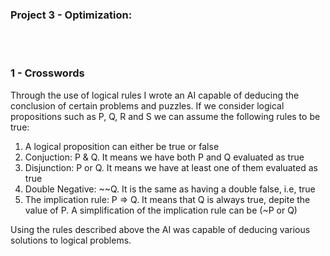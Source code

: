 ### Project 3 - Optimization:

<br></br>

### 1 - Crosswords

Through the use of logical rules I wrote an AI capable of deducing the conclusion of certain problems and puzzles.
If we consider logical propositions such as P, Q, R and S we can assume the following rules to be true:

1. A logical proposition can either be true or false
2. Conjuction: P & Q. It means we have both P and Q evaluated as true
3. Disjunction: P or Q. It means we have at least one of them evaluated as true
4. Double Negative: ~~Q. It is the same as having a double false, i.e, true
5. The implication rule: P => Q.  It means that Q is always true, depite the value of P. A simplification of the implication rule can be (~P or Q)

Using the rules described above the AI was capable of deducing various solutions to logical problems.

